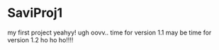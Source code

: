 # SaviProj1
my first project yeahyy!
ugh oovv.. time for version 1.1
may be time for version 1.2 ho ho ho!!!!
